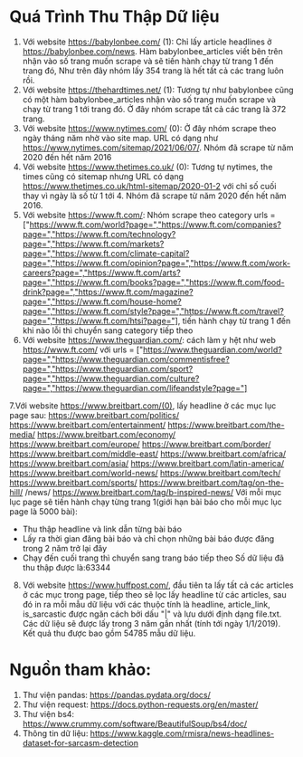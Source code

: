 # Quá Trình Thu Thập Dữ liệu 
1. Với website https://babylonbee.com/ (1): Chỉ lấy article headlines ở https://babylonbee.com/news. Hàm babylonbee_articles viết bên trên nhận vào số trang muốn scrape và sẽ tiến hành chạy từ trang 1 đến trang đó, Như trên đây nhóm lấy 354 trang là hết tất cả các trang luôn rồi.
2. Với website https://thehardtimes.net/ (1): Tương tự như babylonbee cũng có một hàm babylonbee_articles nhận vào số trang muốn scrape và chạy từ trang 1 tới trang đó. Ở đây nhóm scrape tất cả các trang là 372 trang.
3. Với website https://www.nytimes.com/ (0): Ở đây nhóm scrape theo ngày tháng năm nhờ vào site map. URL có dạng như https://www.nytimes.com/sitemap/2021/06/07/. Nhóm đã scrape từ năm 2020 đến hết năm 2016
4. Với website https://www.thetimes.co.uk/ (0): Tương tự nytimes, the times cũng có sitemap nhưng URL có dạng https://www.thetimes.co.uk/html-sitemap/2020-01-2 với chỉ số cuối thay vì ngày là số từ 1 tới 4. Nhóm đã scrape từ năm 2020 đến hết năm 2016.
5. Với website https://www.ft.com/: Nhóm scrape theo category urls = ["https://www.ft.com/world?page=","https://www.ft.com/companies?page=","https://www.ft.com/technology?page=","https://www.ft.com/markets?page=","https://www.ft.com/climate-capital?page=","https://www.ft.com/opinion?page=","https://www.ft.com/work-careers?page=","https://www.ft.com/arts?page=","https://www.ft.com/books?page=","https://www.ft.com/food-drink?page=","https://www.ft.com/magazine?page=","https://www.ft.com/house-home?page=","https://www.ft.com/style?page=","https://www.ft.com/travel?page=","https://www.ft.com/htsi?page="], tiến hành chạy từ trang 1 đến khi nào lỗi thì chuyển sang category tiếp theo
6. Với website https://www.theguardian.com/: cách làm y hệt như web https://www.ft.com/ với urls = ["https://www.theguardian.com/world?page=","https://www.theguardian.com/commentisfree?page=","https://www.theguardian.com/sport?page=","https://www.theguardian.com/culture?page=","https://www.theguardian.com/lifeandstyle?page="]

7.Với website https://www.breitbart.com/(0), lấy headline ở các mục lục page sau:
https://www.breitbart.com/politics/
https://www.breitbart.com/entertainment/
https://www.breitbart.com/the-media/
https://www.breitbart.com/economy/
https://www.breitbart.com/europe/
https://www.breitbart.com/border/
https://www.breitbart.com/middle-east/
https://www.breitbart.com/africa/
https://www.breitbart.com/asia/
https://www.breitbart.com/latin-america/
https://www.breitbart.com/world-news/
https://www.breitbart.com/tech/
https://www.breitbart.com/sports/
https://www.breitbart.com/tag/on-the-hill/
/news/
https://www.breitbart.com/tag/b-inspired-news/
Với mỗi mục lục page sẽ tiến hành chạy từng trang 1(giới hạn bài báo cho mỗi mục lục page là 5000 bài):
* Thu thập headline và link dẫn từng bài báo
* Lấy ra thời gian đăng bài báo và chỉ chọn những bài báo được đăng trong 2 năm trở lại đây
* Chạy đến cuối trang thì chuyển sang trang báo tiếp theo
Số dữ liệu đã thu thập được là:63344
8. Với website https://www.huffpost.com/, đầu tiên ta lấy tất cả các articles ở các mục trong page, tiếp theo sẽ lọc lấy headline từ các articles, sau đó in ra mỗi mẫu dữ liệu với các thuộc tính là headline, article_link, is_sarcastic được ngăn cách bởi dấu "|" và lưu dưới định dạng file.txt. Các dữ liệu sẽ được lấy trong 3 năm gần nhất (tính tới ngày 1/1/2019). Kết quả thu được bao gồm 54785 mẫu dữ liệu.
# Nguồn tham khảo:
1. Thư viện pandas: https://pandas.pydata.org/docs/
2. Thư viện request: https://docs.python-requests.org/en/master/
3. Thư viện bs4: https://www.crummy.com/software/BeautifulSoup/bs4/doc/
4. Thông tin dữ liệu: https://www.kaggle.com/rmisra/news-headlines-dataset-for-sarcasm-detection
